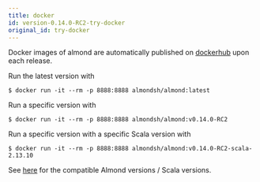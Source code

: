 ```yaml
---
title: docker
id: version-0.14.0-RC2-try-docker
original_id: try-docker
---
```


Docker images of almond are automatically published on
[dockerhub](https://hub.docker.com/r/almondsh/almond) upon each release.

Run the latest version with
```
$ docker run -it --rm -p 8888:8888 almondsh/almond:latest
```

Run a specific version with
```
$ docker run -it --rm -p 8888:8888 almondsh/almond:v0.14.0-RC2
```

Run a specific version with a specific Scala version with
```
$ docker run -it --rm -p 8888:8888 almondsh/almond:v0.14.0-RC2-scala-2.13.10
```

See [here](install-versions.md) for the compatible Almond versions / Scala
versions.
